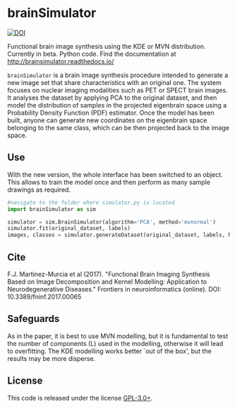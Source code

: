 # brainSimulator
[![DOI](https://zenodo.org/badge/85931767.svg)](https://zenodo.org/badge/latestdoi/85931767)

Functional brain image synthesis using the KDE or MVN distribution. Currently in beta. Python code. Find the documentation at http://brainsimulator.readthedocs.io/

`brainSimulator` is a brain image synthesis procedure intended to generate a new image set that share characteristics with an original one. The system focuses on nuclear imaging modalities such as PET or SPECT brain images. It analyses the dataset by applying PCA to the original dataset, and then model the distribution of samples in the projected eigenbrain space using a Probability Density Function (PDF) estimator. Once the model has been built, anyone can generate new coordinates on the eigenbrain space belonging to the same class, which can be then projected back to the image space.

## Use
With the new version, the whole interface has been switched to an object. This allows to train the model once and then perform as many sample drawings as required. 
```python 
#navigate to the folder where simulator.py is located
import brainSimulator as sim

simulator = sim.BrainSimulator(algorithm='PCA', method='mvnormal')
simulator.fit(original_dataset, labels) 
images, classes = simulator.generateDataset(original_dataset, labels, N=200, classes=[0, 1, 2])
```

## Cite
F.J. Martinez-Murcia et al (2017). "Functional Brain Imaging Synthesis Based on Image Decomposition and Kernel Modelling: Application to Neurodegenerative Diseases." Frontiers in neuroinformatics (online). DOI: 10.3389/fninf.2017.00065

## Safeguards
As in the paper, it is best to use MVN modelling, but it is fundamental to test the number of components (L) used in the modelling, otherwise it will lead to overfitting. The KDE modelling works better `out of the box', but the results may be more disperse. 

## License
This code is released under the license [GPL-3.0+](https://choosealicense.com/licenses/gpl-3.0/). 
